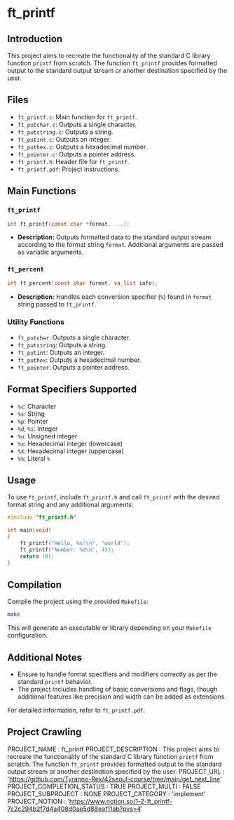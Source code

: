 # ft_printf

## Introduction

This project aims to recreate the functionality of the standard C library function `printf` from scratch. The function `ft_printf` provides formatted output to the standard output stream or another destination specified by the user.

## Files

- `ft_printf.c`: Main function for `ft_printf`.
- `ft_putchar.c`: Outputs a single character.
- `ft_putstring.c`: Outputs a string.
- `ft_putint.c`: Outputs an integer.
- `ft_puthex.c`: Outputs a hexadecimal number.
- `ft_pointer.c`: Outputs a pointer address.
- `ft_printf.h`: Header file for `ft_printf`.
- `ft_printf.pdf`: Project instructions.

## Main Functions

### `ft_printf`

```c
int ft_printf(const char *format, ...);
```

- **Description:** Outputs formatted data to the standard output stream according to the format string `format`. Additional arguments are passed as variadic arguments.

### `ft_percent`

```c
int ft_percent(const char format, va_list info);
```

- **Description:** Handles each conversion specifier (`%`) found in `format` string passed to `ft_printf`.

### Utility Functions

- `ft_putchar`: Outputs a single character.
- `ft_putstring`: Outputs a string.
- `ft_putint`: Outputs an integer.
- `ft_puthex`: Outputs a hexadecimal number.
- `ft_pointer`: Outputs a pointer address.

## Format Specifiers Supported

- `%c`: Character
- `%s`: String
- `%p`: Pointer
- `%d`, `%i`: Integer
- `%u`: Unsigned integer
- `%x`: Hexadecimal integer (lowercase)
- `%X`: Hexadecimal integer (uppercase)
- `%%`: Literal `%`

## Usage

To use `ft_printf`, include `ft_printf.h` and call `ft_printf` with the desired format string and any additional arguments:

```c
#include "ft_printf.h"

int main(void)
{
    ft_printf("Hello, %s!\n", "world");
    ft_printf("Number: %d\n", 42);
    return (0);
}
```

## Compilation

Compile the project using the provided `Makefile`:

```bash
make
```

This will generate an executable or library depending on your `Makefile` configuration.

## Additional Notes

- Ensure to handle format specifiers and modifiers correctly as per the standard `printf` behavior.
- The project includes handling of basic conversions and flags, though additional features like precision and width can be added as extensions.

For detailed information, refer to `ft_printf.pdf`.

## Project Crawling
PROJECT_NAME : ft_printf
PROJECT_DESCRIPTION : This project aims to recreate the functionality of the standard C library function `printf` from scratch. The function `ft_printf` provides formatted output to the standard output stream or another destination specified by the user.
PROJECT_URL : 'https://github.com/Tyranno-Rex/42seoul-course/tree/main/get_next_line'
PROJECT_COMPLETION_STATUS : TRUE
PROJECT_MULTI : FALSE
PROJECT_SUBPROJECT : NONE
PROJECT_CATEGORY : 'implement'
PROJECT_NOTION : 'https://www.notion.so/1-2-ft_printf-7c2c294b2f7d4a408d0ae5d88eaf11ab?pvs=4'